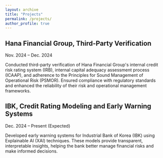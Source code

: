 ```yaml
---
layout: archive
title: "Projects"
permalink: /projects/
author_profile: true
---
```


## Hana Financial Group, Third-Party Verification  

Nov. 2024 – Dec. 2024  

Conducted third-party verification of Hana Financial Group's internal credit risk rating system (IRB), internal capital adequacy assessment process (ICAAP), and adherence to the Principles for Sound Management of Operational Risk (PSMOR). Ensured compliance with regulatory standards and enhanced the reliability of their risk and operational management frameworks.

## IBK, Credit Rating Modeling and Early Warning Systems  

Dec. 2024 – Present (Expected)

Developed early warning systems for Industrial Bank of Korea (IBK) using Explainable AI (XAI) techniques. These models provide transparent, interpretable insights, helping the bank better manage financial risks and make informed decisions.